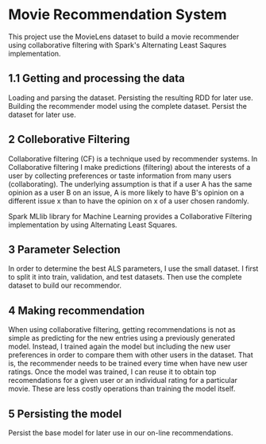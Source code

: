 # Movie Recommendation System
This project use the MovieLens dataset to build a movie recommender using collaborative filtering with Spark's Alternating Least Saqures implementation. 
## 1.1 Getting and processing the data
Loading and parsing the dataset. Persisting the resulting RDD for later use. Building the recommender model using the complete dataset. Persist the dataset for later use.
## 2  Colleborative Filtering
Collaborative filtering (CF) is a technique used by recommender systems. In Collaborative filtering I make predictions (filtering) about the interests of a user by collecting preferences or taste information from many users (collaborating). The underlying assumption is that if a user A has the same opinion as a user B on an issue, A is more likely to have B's opinion on a different issue x than to have the opinion on x of a user chosen randomly.

Spark MLlib library for Machine Learning provides a Collaborative Filtering implementation by using Alternating Least Squares.
## 3  Parameter Selection
In order to determine the best ALS parameters, I use the small dataset. I first to split it into train, validation, and test datasets. Then use the complete dataset to build our recommendor.
## 4  Making recommendation
When using collaborative filtering, getting recommendations is not as simple as predicting for the new entries using a previously generated model. Instead, I trained again the model but including the new user preferences in order to compare them with other users in the dataset. That is, the recommender needs to be trained every time when have new user ratings. Once the model was trained, I can reuse it to obtain top recomendations for a given user or an individual rating for a particular movie. These are less costly operations than training the model itself.
## 5 Persisting the model
Persist the base model for later use in our on-line recommendations.

